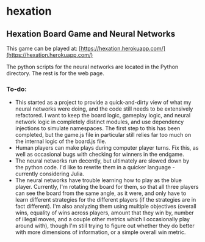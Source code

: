 # hexation
## Hexation Board Game and Neural Networks
This game can be played at: [https://hexation.herokuapp.com/](https://hexation.herokuapp.com/)

The python scripts for the neural networks are located in the Python directory.  The rest is for the web page.

### To-do:
* This started as a project to provide a quick-and-dirty view of what my neural networks were doing, and the code still needs to be extensively refactored.  I want to keep the board logic, gameplay logic, and neural network logic in completely distinct modules, and use dependency injections to simulate namespaces.  The first step to this has been completed, but the game.js file in particular still relies far too much on the internal logic of the board.js file.
* Human players can make plays during computer player turns. Fix this, as well as occasional bugs with checking for winners in the endgame.
* The neural networks run decently, but ultimately are slowed down by the python code.  I'd like to rewrite them in a quicker language - currently considering Julia.
* The neural networks have trouble learning how to play as the blue player.  Currently, I'm rotating the board for them, so that all three players can see the board from the same angle, as it were, and only have to learn different strategies for the different players (if the strategies are in fact different).  I'm also analyzing them using multiple objectives (overall wins, equality of wins across players, amount that they win by, number of illegal moves, and a couple other metrics which I occasionally play around with), though I'm still trying to figure out whether they do better with more dimensions of information, or a simple overall win metric.
